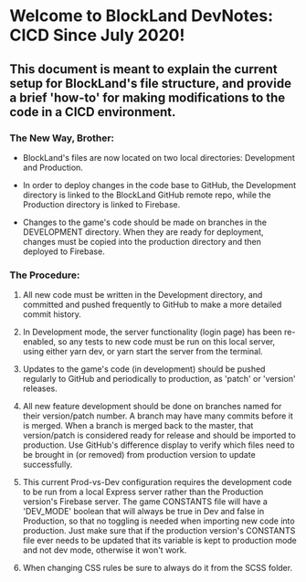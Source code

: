 # Welcome to BlockLand DevNotes: CICD Since July 2020!

## This document is meant to explain the current setup for BlockLand's file structure, and provide a brief 'how-to' for making modifications to the code in a CICD environment.

### The New Way, Brother:

- BlockLand's files are now located on two local directories: Development and Production.

- In order to deploy changes in the code base to GitHub, the Development directory is linked to the BlockLand GitHub remote repo, while the Production directory is linked to Firebase.

- Changes to the game's code should be made on branches in the DEVELOPMENT directory. When they are ready for deployment, changes must be copied into the production directory and then deployed to Firebase.

### The Procedure:

1. All new code must be written in the Development directory, and committed and pushed frequently to GitHub to make a more detailed commit history.

2. In Development mode, the server functionality (login page) has been re-enabled, so any tests to new code must be run on this local server, using either yarn dev, or yarn start the server from the terminal.

3. Updates to the game's code (in development) should be pushed regularly to GitHub and periodically to production, as 'patch' or 'version' releases.

4. All new feature development should be done on branches named for their version/patch number. A branch may have many commits before it is merged. When a branch is merged back to the master, that version/patch is considered ready for release and should be imported to production. Use GitHub's difference display to verify which files need to be brought in (or removed) from production version to update successfully.

5. This current Prod-vs-Dev configuration requires the development code to be run from a local Express server rather than the Production version's Firebase server. The game CONSTANTS file will have a 'DEV_MODE' boolean that will always be true in Dev and false in Production, so that no toggling is needed when importing new code into production. Just make sure that if the production version's CONSTANTS file ever needs to be updated that its variable is kept to production mode and not dev mode, otherwise it won't work.

6. When changing CSS rules be sure to always do it from the SCSS folder.
